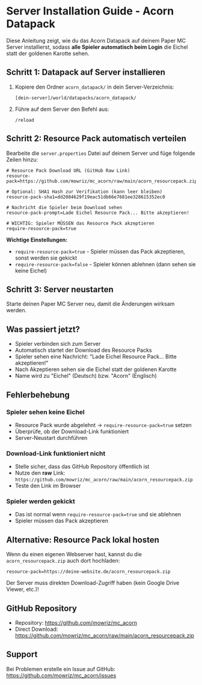 # Server Installation Guide - Acorn Datapack

Diese Anleitung zeigt, wie du das Acorn Datapack auf deinem Paper MC Server installierst, sodass **alle Spieler automatisch beim Login** die Eichel statt der goldenen Karotte sehen.

## Schritt 1: Datapack auf Server installieren

1. Kopiere den Ordner `acorn_datapack/` in dein Server-Verzeichnis:
   ```
   [dein-server]/world/datapacks/acorn_datapack/
   ```

2. Führe auf dem Server den Befehl aus:
   ```
   /reload
   ```

## Schritt 2: Resource Pack automatisch verteilen

Bearbeite die `server.properties` Datei auf deinem Server und füge folgende Zeilen hinzu:

```properties
# Resource Pack Download URL (GitHub Raw Link)
resource-pack=https://github.com/mowriz/mc_acorn/raw/main/acorn_resourcepack.zip

# Optional: SHA1 Hash zur Verifikation (kann leer bleiben)
resource-pack-sha1=dd2084629f19eac51db66e7681ee328615352ec0

# Nachricht die Spieler beim Download sehen
resource-pack-prompt=Lade Eichel Resource Pack... Bitte akzeptieren!

# WICHTIG: Spieler MÜSSEN das Resource Pack akzeptieren
require-resource-pack=true
```

**Wichtige Einstellungen:**

- `require-resource-pack=true` - Spieler müssen das Pack akzeptieren, sonst werden sie gekickt
- `require-resource-pack=false` - Spieler können ablehnen (dann sehen sie keine Eichel)

## Schritt 3: Server neustarten

Starte deinen Paper MC Server neu, damit die Änderungen wirksam werden.

## Was passiert jetzt?

- Spieler verbinden sich zum Server
- Automatisch startet der Download des Resource Packs
- Spieler sehen eine Nachricht: "Lade Eichel Resource Pack... Bitte akzeptieren!"
- Nach Akzeptieren sehen sie die Eichel statt der goldenen Karotte
- Name wird zu "Eichel" (Deutsch) bzw. "Acorn" (Englisch)

## Fehlerbehebung

### Spieler sehen keine Eichel
- Resource Pack wurde abgelehnt → `require-resource-pack=true` setzen
- Überprüfe, ob der Download-Link funktioniert
- Server-Neustart durchführen

### Download-Link funktioniert nicht
- Stelle sicher, dass das GitHub Repository öffentlich ist
- Nutze den **raw** Link: `https://github.com/mowriz/mc_acorn/raw/main/acorn_resourcepack.zip`
- Teste den Link im Browser

### Spieler werden gekickt
- Das ist normal wenn `require-resource-pack=true` und sie ablehnen
- Spieler müssen das Pack akzeptieren

## Alternative: Resource Pack lokal hosten

Wenn du einen eigenen Webserver hast, kannst du die `acorn_resourcepack.zip` auch dort hochladen:

```properties
resource-pack=https://deine-website.de/acorn_resourcepack.zip
```

Der Server muss direkten Download-Zugriff haben (kein Google Drive Viewer, etc.)!

## GitHub Repository

- Repository: https://github.com/mowriz/mc_acorn
- Direct Download: https://github.com/mowriz/mc_acorn/raw/main/acorn_resourcepack.zip

## Support

Bei Problemen erstelle ein Issue auf GitHub: https://github.com/mowriz/mc_acorn/issues
